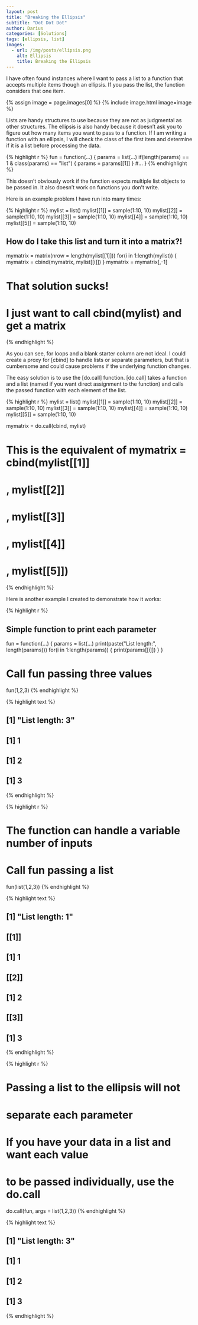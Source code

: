 ```yaml
---
layout: post
title: "Breaking the Ellipsis"
subtitle: "Dot Dot Dot"
author: Darius
categories: [Solutions]
tags: [ellipsis, list]
images:
  - url: /img/posts/ellipsis.png
    alt: Ellipsis
    title: Breaking the Ellipsis
---
```



I have often found instances where I want to pass a list to a function that accepts multiple items though an ellipsis. If you pass the list, the function considers that one item.

{% assign image = page.images[0] %}
{% include image.html image=image %}

Lists are handy structures to use because they are not as judgmental as other structures. The ellipsis is also handy because it doesn’t ask you to figure out how many items you want to pass to a function. If I am writing a function with an ellipsis, I will check the class of the first item and determine if it is a list before processing the data.


{% highlight r %}
fun = function(...) {
  params = list(...)
  if(length(params) == 1 & class(params) == "list") {
    params = params[[1]]
  }
  #...
}
{% endhighlight %}

This doesn’t obviously work if the function expects multiple list objects to be passed in. It also doesn’t work on functions you don’t write.

Here is an example problem I have run into many times:


{% highlight r %}
mylist = list()
mylist[[1]] = sample(1:10, 10)
mylist[[2]] = sample(1:10, 10)
mylist[[3]] = sample(1:10, 10)
mylist[[4]] = sample(1:10, 10)
mylist[[5]] = sample(1:10, 10)
 
## How do I take this list and turn it into a matrix?!
mymatrix = matrix(nrow = length(mylist[[1]]))
for(i in 1:length(mylist)) {
  mymatrix = cbind(mymatrix, mylist[[i]])
}
mymatrix = mymatrix[,-1]
 
# That solution sucks!
# I just want to call cbind(mylist) and get a matrix
{% endhighlight %}

As you can see, for loops and a blank starter column are not ideal. I could create a proxy for [cbind] to handle lists or separate parameters, but that is cumbersome and could cause problems if the underlying function changes.

The easy solution is to use the [do.call] function. [do.call] takes a function and a list (named if you want direct assignment to the function) and calls the passed function with each element of the list.


{% highlight r %}
mylist = list()
mylist[[1]] = sample(1:10, 10)
mylist[[2]] = sample(1:10, 10)
mylist[[3]] = sample(1:10, 10)
mylist[[4]] = sample(1:10, 10)
mylist[[5]] = sample(1:10, 10)
 
mymatrix = do.call(cbind, mylist)
 
# This is the equivalent of mymatrix = cbind(mylist[[1]]
#  , mylist[[2]]
#  , mylist[[3]]
#  , mylist[[4]]
#  , mylist[[5]])
{% endhighlight %}

Here is another example I created to demonstrate how it works:


{% highlight r %}
## Simple function to print each parameter
fun = function(...) {
 params = list(...)
 print(paste("List length:", length(params)))
 for(i in 1:length(params)) {
   print(params[[i]])
 }
}
# Call fun passing three values
fun(1,2,3)
{% endhighlight %}



{% highlight text %}
## [1] "List length: 3"
## [1] 1
## [1] 2
## [1] 3
{% endhighlight %}



{% highlight r %}
# The function can handle a variable number of inputs
 
# Call fun passing a list
fun(list(1,2,3))
{% endhighlight %}



{% highlight text %}
## [1] "List length: 1"
## [[1]]
## [1] 1
## 
## [[2]]
## [1] 2
## 
## [[3]]
## [1] 3
{% endhighlight %}



{% highlight r %}
# Passing a list to the ellipsis will not
# separate each parameter
 
# If you have your data in a list and want each value
# to be passed individually, use the do.call
 
do.call(fun, args = list(1,2,3))
{% endhighlight %}



{% highlight text %}
## [1] "List length: 3"
## [1] 1
## [1] 2
## [1] 3
{% endhighlight %}
